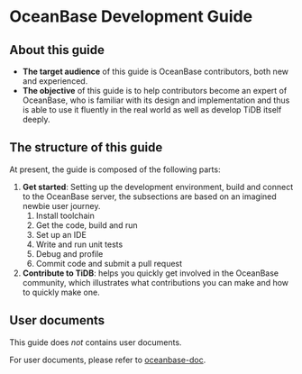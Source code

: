 # OceanBase Development Guide

## About this guide

* **The target audience** of this guide is OceanBase contributors, both new and experienced.
* **The objective** of this guide is to help contributors become an expert of OceanBase, who is familiar with its design and implementation and thus is able to use it fluently in the real world as well as develop TiDB itself deeply.

## The structure of this guide

At present, the guide is composed of the following parts:

1. **Get started**: Setting up the development environment, build and connect to the OceanBase server, the subsections are based on an imagined newbie user journey.
    1. Install toolchain
    2. Get the code, build and run
    3. Set up an IDE
    4. Write and run unit tests
    5. Debug and profile
    6. Commit code and submit a pull request
2. **Contribute to TiDB**: helps you quickly get involved in the OceanBase community, which illustrates what contributions you can make and how to quickly make one.

## User documents

This guide does _not_ contains user documents.

For user documents, please refer to [oceanbase-doc](https://github.com/oceanbase/oceanbase-doc).

